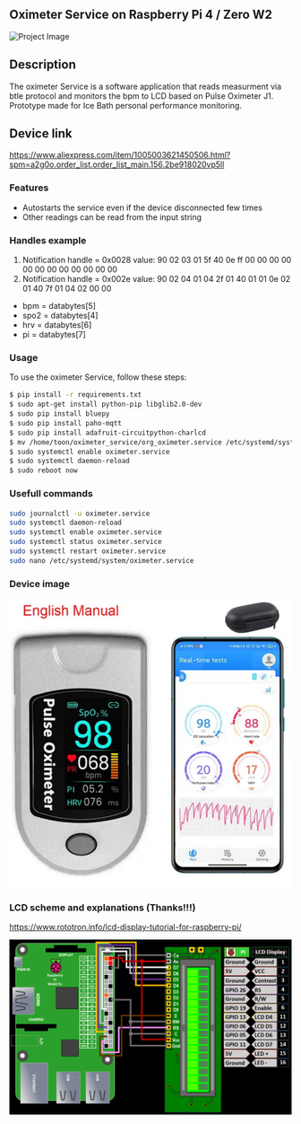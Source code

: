 ## Oximeter Service on Raspberry Pi 4 / Zero W2
![Project Image](pictures/IMG_20240502_181233.jpg)

## Description
The oximeter Service is a software application that reads measurment via btle protocol and monitors the bpm to LCD based on Pulse Oximeter J1.
Prototype made for Ice Bath personal performance monitoring. 

## Device link
https://www.aliexpress.com/item/1005003621450506.html?spm=a2g0o.order_list.order_list_main.156.2be918020vp5ll

### Features

- Autostarts the service even if the device disconnected few times
- Other readings can be read from the input string

### Handles example
1. Notification handle = 0x0028 value: 90 02 03 01 5f 40 0e ff 00 00 00 00 00 00 00 00 00 00 00 00 
2. Notification handle = 0x002e value: 90 02 04 01 04 2f 01 40 01 01 0e 02 01 40 7f 01 04 02 00 00 
- bpm = databytes[5]
- spo2 = databytes[4]
- hrv = databytes[6]
- pi = databytes[7]

### Usage

To use the oximeter Service, follow these steps:

```bash
$ pip install -r requirements.txt
$ sudo apt-get install python-pip libglib2.0-dev
$ sudo pip install bluepy
$ sudo pip install paho-mqtt
$ sudo pip install adafruit-circuitpython-charlcd
$ mv /home/toon/oximeter_service/org_oximeter.service /etc/systemd/system/oximeter.service
$ sudo systemctl enable oximeter.service
$ sudo systemctl daemon-reload
$ sudo reboot now
```


### Usefull commands
```bash
sudo journalctl -u oximeter.service
sudo systemctl daemon-reload 
sudo systemctl enable oximeter.service
sudo systemctl status oximeter.service
sudo systemctl restart oximeter.service
sudo nano /etc/systemd/system/oximeter.service
```
### Device image
![Finger Pulse](pictures/finger_pulse.PNG)

### LCD scheme and explanations (Thanks!!!)
https://www.rototron.info/lcd-display-tutorial-for-raspberry-pi/

![LCD scheme](pictures/LCD-Display01.png)
